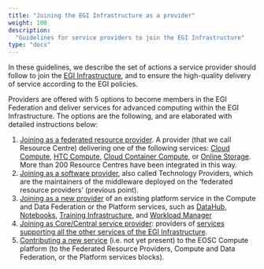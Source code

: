 ```yaml
---
title: "Joining the EGI Infrastructure as a provider"
weight: 100
description:
  "Guidelines for service providers to join the EGI Infrastructure"
type: "docs"
---
```


In these guidelines, we describe the set of actions a service provider should
follow to join the
[EGI Infrastructure](https://www.egi.eu/egi-infrastructure/), and to ensure
the high-quality delivery of service according to the EGI policies.

Providers are offered with 5 options to become members in the EGI Federation
and deliver services for advanced computing within the EGI Infrastructure.
The options are the following, and are elaborated with detailed instructions
below:

<!-- markdownlint-disable no-inline-html -->

1. [Joining as a federated resource provider](../joining-eosc/federated-rp/).
   A provider (that we call Resource
   Centre) delivering one of the following services:
   [Cloud Compute](https://www.egi.eu/service/cloud-compute/),
   [HTC Compute](https://www.egi.eu/service/high-throughput-compute/),
   [Cloud Container Compute](https://www.egi.eu/service/cloud-container-compute/),
   or [Online Storage](https://www.egi.eu/service/online-storage/).
   More than 200 Resource Centres have been integrated in this way.
2. [Joining as a software provider](../joining-eosc/technology-provider/),
   also called Technology Providers, which are
   the maintainers of the middleware deployed on the ‘federated resource
   providers’ (previous point).
3. [Joining as a new provider](../joining-eosc/new-provider/)
   of an existing platform service in the Compute and Data Federation or the
   Platform services, such as [DataHub](https://www.egi.eu/service/datahub/),
   [Notebooks](https://www.egi.eu/service/notebooks/),
   [Training Infrastructure](https://www.egi.eu/service/training-infrastructure/),
   and [Workload Manager](https://www.egi.eu/service/workload-manager/)
4. [Joining as Core/Central service provider](../joining-eosc/core-services/):
   providers of [services supporting all the other services of the EGI Infrastructure](https://www.egi.eu/services/federation/).
5. [Contributing a new service](../joining-eosc/new-services/) (i.e. not yet present) to the EOSC Compute
   platform (to the Federated Resource Providers, Compute and Data Federation,
   or the Platform services blocks).

<!-- markdownlint-disable no-inline-html -->
